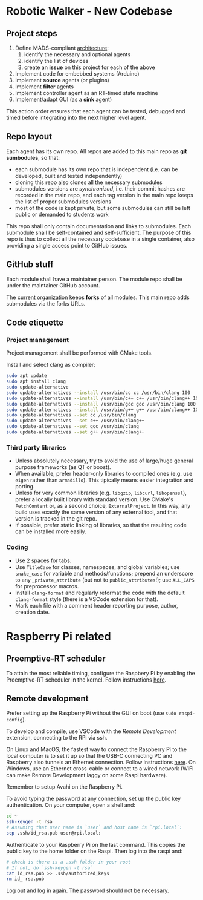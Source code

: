 # Robotic Walker - New Codebase

## Project steps

1. Define MADS-compliant [architecture](ARCHITECTURE.md): 
   1. identify the necessary and optional agents
   2. identify the list of devices
   3. create an **issue** on this project for each of the above
2. Implement code for embebbed systems (Arduino)
3. Implement **source** agents (or plugins)
4. Implement **filter** agents
5. Implement controller agent as an RT-timed state machine
6. Implement/adapt GUI (as a **sink** agent)

This action order ensures that each agent can be tested, debugged and timed before integrating into the next higher level agent.

## Repo layout

Each agent has its own repo. All repos are added to this main repo as **git sumbodules**, so that:

* each submodule has its own repo that is independent (i.e. can be developed, built and tested independently)
* cloning this repo also clones all the necessary submodules
* submodules versions are *synchronized*, i.e. their commit hashes are recorded in the main repo, and each tag version in the main repo keeps the list of proper submodules versions
* most of the code is kept private, but some submodules can still be left public or demanded to students work

This repo shall only contain documentation and links to submodules. Each submodule shall be self-contained and self-sufficient. The purpose of this repo is thus to collect all the necessary codebase in a single container, also providing a single access point to GitHub issues.

## GitHub stuff

Each module shall have a maintainer person. The module repo shall be under the maintainer GitHub account.

The [current organization](https://github.com/mmt-unitn) keeps **forks** of all modules. This main repo adds submodules via the forks URLs.

## Code etiquette

### Project management

Project management shall be performed with CMake tools.

Install and select clang as compiler:

```sh
sudo apt update
sudo apt install clang
sudo update-alternative
sudo update-alternatives --install /usr/bin/cc cc /usr/bin/clang 100
sudo update-alternatives --install /usr/bin/c++ c++ /usr/bin/clang++ 100
sudo update-alternatives --install /usr/bin/gcc gcc /usr/bin/clang 100
sudo update-alternatives --install /usr/bin/g++ g++ /usr/bin/clang++ 100
sudo update-alternatives --set cc /usr/bin/clang
sudo update-alternatives --set c++ /usr/bin/clang++
sudo update-alternatives --set gcc /usr/bin/clang
sudo update-alternatives --set g++ /usr/bin/clang++
```

### Third party libraries

* Unless absolutely necessary, try to avoid the use of large/huge general purpose frameworks (as QT or boost).
* When available, prefer header-only libraries to compiled ones (e.g. use `eigen` rather than `armadillo`). This tipically means easier integration and porting.
* Unless for very common libraries (e.g. `libgzip`, `libcurl`, `libopenssl`), prefer a locally built library with standard version. Use CMake's `FetchContent` or, as a second choice, `ExternalProject`. In this way, any build uses exactly the same version of any external tool, and that version is tracked in the git repo.
* If possible, prefer static linking of libraries, so that the resulting code can be installed more easily.

### Coding

* Use 2 spaces for tabs.
* Use `TitleCase` for classes, namespaces, and global variables; use `snake_case` for variable and methods/functions; prepend an underscore to any `_private_attribute` (but not to `public_attributes`!); use `ALL_CAPS` for preprocessor macros.
* Install `clang-format` and regularly reformat the code with the default `clang-format` style (there is a VSCode extension for that).
* Mark each file with a comment header reporting purpose, author, creation date.


# Raspberry Pi related

## Preemptive-RT scheduler

To attain the most reliable timing, configure the Raspbery Pi by enabling the Preemptive-RT scheduler in the kernel. Follow instructions [here](https://github.com/pbosetti/Raspberry5-RT).

## Remote development

Prefer setting up the Raspberry Pi without the GUI on boot (use `sudo raspi-config`).

To develop and compile, use VSCode with the *Remote Development* extension, connecting to the RPi via ssh.

On Linux and MacOS, the fastest way to connect the Raspberry Pi to the local computer is to set it up so that the USB-C connecting PC and Raspberry also tunnels an Ethernet connection. Follow instructions [here](https://gist.github.com/pbosetti/f5a539810f85ae17ab6eda0864e986b9). On Windows, use an Ethernet cross-cable or connect to a wired network (WiFi can make Remote Development laggy on some Raspi hardware).

Remember to setup Avahi on the Raspberry Pi.

To avoid typing the password at any connection, set up the public key authentication. On your computer, open a shell and:

```sh
cd ~
ssh-keygen -t rsa
# Assuming that user name is `user` and host name is `rpi.local`:
scp .ssh/id_rsa.pub user@rpi.local:
```

Authenticate to your Raspberry Pi on the last command. This copies the public key to the home folder on the Raspi. Then log into the raspi and:

```sh
# check is there is a .ssh folder in your root
# If not, do `ssh-keygen -t rsa`
cat id_rsa.pub >> .ssh/authorized_keys
rm id_ rsa.pub
```

Log out and log in again. The password should not be necessary.